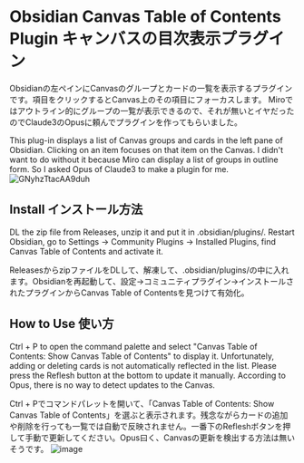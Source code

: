 # Obsidian Canvas Table of Contents Plugin キャンバスの目次表示プラグイン
Obsidianの左ペインにCanvasのグループとカードの一覧を表示するプラグインです。項目をクリックするとCanvas上のその項目にフォーカスします。
Miroではアウトライン的にグループの一覧が表示できるので、それが無いとイヤだったのでClaude3のOpusに頼んでプラグインを作ってもらいました。

This plug-in displays a list of Canvas groups and cards in the left pane of Obsidian. Clicking on an item focuses on that item on the Canvas.
I didn't want to do without it because Miro can display a list of groups in outline form. So I asked Opus of Claude3 to make a plugin for me.
![GNyhzTtacAA9duh](https://github.com/umiyuki/obsidian-canvas-toc/assets/6958622/9862ca81-f558-40b4-a5a3-7e598279f3f3)

## Install インストール方法
DL the zip file from Releases, unzip it and put it in .obsidian/plugins/. Restart Obsidian, go to Settings -> Community Plugins -> Installed Plugins, find Canvas Table of Contents and activate it.

ReleasesからzipファイルをDLして、解凍して、.obsidian/plugins/の中に入れます。Obsidianを再起動して、設定→コミュニティプラグイン→インストールされたプラグインからCanvas Table of Contentsを見つけて有効化。

## How to Use 使い方
Ctrl + P to open the command palette and select "Canvas Table of Contents: Show Canvas Table of Contents" to display it. Unfortunately, adding or deleting cards is not automatically reflected in the list.
Please press the Reflesh button at the bottom to update it manually.
According to Opus, there is no way to detect updates to the Canvas.

Ctrl + Pでコマンドパレットを開いて、「Canvas Table of Contents: Show Canvas Table of Contents」を選ぶと表示されます。残念ながらカードの追加や削除を行っても一覧では自動で反映されません。一番下のRefleshボタンを押して手動で更新してください。Opus曰く、Canvasの更新を検出する方法は無いそうです。
![image](https://github.com/umiyuki/obsidian-canvas-toc/assets/6958622/0e87e0ac-0d3b-4ebb-9a9e-20f51faf003e)
